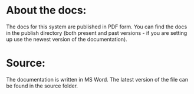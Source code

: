 # About the docs:
The docs for this system are published in PDF form. You can find the docs in the publish directory (both present and past versions - if you are setting up use the newest version of the documentation).

# Source:
The documentation is written in MS Word. The latest version of the file can be found in the source folder.